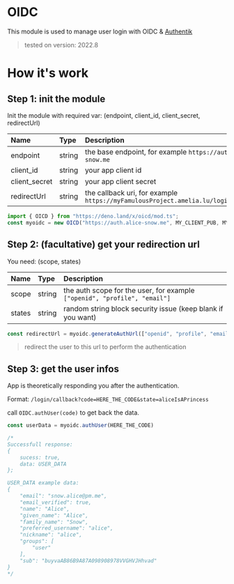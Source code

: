 # OIDC
This module is used to manage user login with OIDC & [Authentik](https://goauthentik.io/)

> tested on version: 2022.8

# How it's work

## Step 1: init the module
Init the module with required var: (endpoint, client_id, client_secret, redirectUrl)

| Name | Type | Description |
| :--- | :--- | :---------- |
| endpoint | string | the base endpoint, for example `https://auth.alice-snow.me` |
| client_id | string | your app client id |
| client_secret | string | your app client secret |
| redirectUrl | string |  the callback uri, for example `https://myFamulousProject.amelia.lu/login/callback` |

```ts
import { OICD } from "https://deno.land/x/oicd/mod.ts";
const myoidc = new OICD("https://auth.alice-snow.me", MY_CLIENT_PUB, MY_CLIENT_PRIV, "https://myFamulousProject.amelia.lu/login/callback")
```

## Step 2: (facultative) get your redirection url
You need: (scope, states)

| Name | Type | Description |
| :--- | :--- | :---------- |
| scope | string | the auth scope for the user, for example `["openid", "profile", "email"]` |
| states | string | random string block security issue (keep blank if you want) |

```ts
const redirectUrl = myoidc.generateAuthUrl(["openid", "profile", "email"], "aliceIsAPrincess") // "aliceIsAPrincess" is actualy a random string :D
```

> redirect the user to this url to perform the authentication

## Step 3: get the user infos
App is theoretically responding you after the authentication.

Format: `/login/callback?code=HERE_THE_CODE&state=aliceIsAPrincess`

call `OIDC.authUser(code)` to get back the data.

```ts
const userData = myoidc.authUser(HERE_THE_CODE)

/* 
Successfull response: 
{
    sucess: true,
    data: USER_DATA
};

USER_DATA example data: 
{
    "email": "snow.alice@pm.me",
    "email_verified": true,
    "name": "Alice",
    "given_name": "Alice",
    "family_name": "Snow",
    "preferred_username": "alice",
    "nickname": "alice",
    "groups": [
        "user"
    ],
    "sub": "buyvaAB86B9A87A098908978VVGHVJHhvad"
}
*/

```